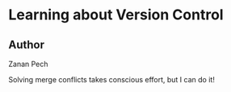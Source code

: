 # Learning about Version Control

## Author

Zanan Pech

Solving merge conflicts takes conscious effort, but I can do it!
